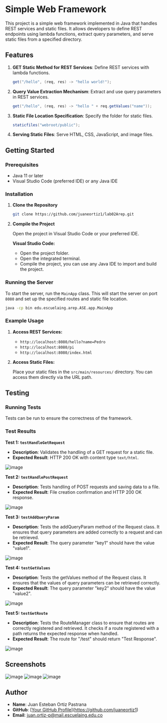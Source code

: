 # Simple Web Framework

This project is a simple web framework implemented in Java that handles REST services and static files. It allows developers to define REST endpoints using lambda functions, extract query parameters, and serve static files from a specified directory.

## Features

1. **GET Static Method for REST Services**: Define REST services with lambda functions.
   ```java
   get("/hello", (req, res) -> "hello world!");
   ```

2. **Query Value Extraction Mechanism**: Extract and use query parameters in REST services.
   ```java
   get("/hello", (req, res) -> "hello " + req.getValues("name"));
   ```

3. **Static File Location Specification**: Specify the folder for static files.
   ```java
   staticfiles("webroot/public");
   ```

4. **Serving Static Files**: Serve HTML, CSS, JavaScript, and image files.

## Getting Started

### Prerequisites

- Java 11 or later
- Visual Studio Code (preferred IDE) or any Java IDE

### Installation

1. **Clone the Repository**
   ```sh
   git clone https://github.com/juaneortiz1/lab02Arep.git   
   ```

2. **Compile the Project**

   Open the project in Visual Studio Code or your preferred IDE.

   **Visual Studio Code:**

   - Open the project folder.
   - Open the integrated terminal.
   - Compile the project, you can use any Java IDE to import and build the project.

### Running the Server

To start the server, run the `MainApp` class. This will start the server on port `8080` and set up the specified routes and static file location.

```sh
java -cp bin edu.escuelaing.arep.ASE.app.MainApp
```

### Example Usage

1. **Access REST Services:**

   - `http://localhost:8080/hello?name=Pedro`
   - `http://localhost:8080/pi`
   - `http://localhost:8080/index.html`


2. **Access Static Files:**

   Place your static files in the `src/main/resources/` directory. You can access them directly via the URL path.

## Testing

### Running Tests

Tests can be run to ensure the correctness of the framework.


### Test Results

**Test 1: `testHandleGetRequest`**

- **Description**: Validates the handling of a GET request for a static file.
- **Expected Result**: HTTP 200 OK with content type `text/html`.

![image](https://github.com/user-attachments/assets/87ca474a-b775-47af-8e68-41e39116aa40)

**Test 2: `testHandlePostRequest`**

- **Description**: Tests handling of POST requests and saving data to a file.
- **Expected Result**: File creation confirmation and HTTP 200 OK response.

![image](https://github.com/user-attachments/assets/76802da0-98ab-4842-9ea3-f1188ac31e8b)



**Test 3: `testAddQueryParam`**
- **Description**: Tests the addQueryParam method of the Request class. It ensures that query parameters are added correctly to a request and can be retrieved.
- **Expected Result**: The query parameter "key1" should have the value "value1".

![image](https://github.com/user-attachments/assets/c7660eca-e3c7-41ed-bc68-9399590d7973)


**Test 4: `testGetValues`**
- **Description**: Tests the getValues method of the Request class. It ensures that the values of query parameters can be retrieved correctly.
- **Expected Result**: The query parameter "key2" should have the value "value2".

![image](https://github.com/user-attachments/assets/cae05374-ca5b-4440-9cd7-7f93621e6a62)


**Test 5: `testGetRoute`**
- **Description**: Tests the RouteManager class to ensure that routes are correctly registered and retrieved. It checks if a route registered with a path returns the expected response when handled.
- **Expected Result**: The route for "/test" should return "Test Response".

![image](https://github.com/user-attachments/assets/41449f11-d99f-4b04-a884-7402b0da7a20)


## Screenshots

![image](https://github.com/user-attachments/assets/5cfab364-250b-45e8-8650-2e41660d05e0)
![image](https://github.com/user-attachments/assets/50b06e54-ba27-4e19-b82e-a9f44d903a23)
![image](https://github.com/user-attachments/assets/8bd5a428-bf75-4b1e-a860-e1c6f97502d1)


## Author

- **Name**: Juan Esteban Ortiz Pastrana
- **GitHub**: [[Your GitHub Profile](https://github.com/your-github-profile)](https://github.com/juaneortiz1)
- **Email**: juan.ortiz-p@mail.escuelaing.edu.co


